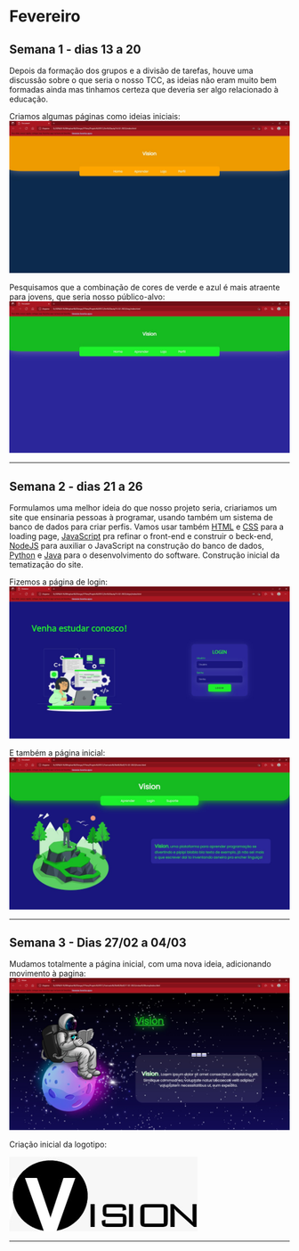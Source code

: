
# Fevereiro 
 
  ## Semana 1 - dias 13 a 20
Depois da formação dos grupos e a divisão de tarefas, houve uma discussão sobre o que seria o nosso TCC, as ideias não eram muito bem formadas ainda mas tinhamos certeza que deveria ser algo relacionado à educação.

Criamos algumas páginas como ideias iniciais:
![SiteCores1](./Imagens/Fev_01.jpeg)

Pesquisamos que a combinação de cores de verde e azul é mais atraente para jovens, que seria nosso público-alvo:
![SiteCores2](./Imagens/Fev_02.jpeg)


***

  ## Semana 2 - dias 21 a 26
  Formulamos uma melhor ideia do que nosso projeto seria, criariamos um site que ensinaria pessoas à programar, usando também um sistema de banco de dados para criar perfis. Vamos usar também [HTML](https://developer.mozilla.org/pt-BR/docs/Web/HTML) e [CSS](https://developer.mozilla.org/pt-BR/docs/Web/CSS) para a loading page, [JavaScript](https://developer.mozilla.org/pt-BR/docs/Web/JavaScript) pra refinar o front-end e construir o beck-end, [NodeJS](https://nodejs.org/en/about/) para auxiliar o JavaScript na construção do banco de dados, [Python](https://www.python.org/) e [Java](https://www.java.com/pt-BR/) para o desenvolvimento do software.
  Construção inicial da tematização do site.
  
  Fizemos a página de login:
  ![SiteLogin](./Imagens/Fev_03.jpeg)
  
  E também a página inicial:
  ![SitePaginaInicial](./Imagens/Fev_04.jpeg)
  
***
## Semana 3 - Dias 27/02 a 04/03 
	
Mudamos totalmente a página inicial, com uma nova ideia, adicionando movimento à pagina:
![SitePaginaInicial2](./Imagens/Fev_05.jpeg)

Criação inicial da logotipo:

![LogoVision](./Imagens/Fev_06.jfif)

***
